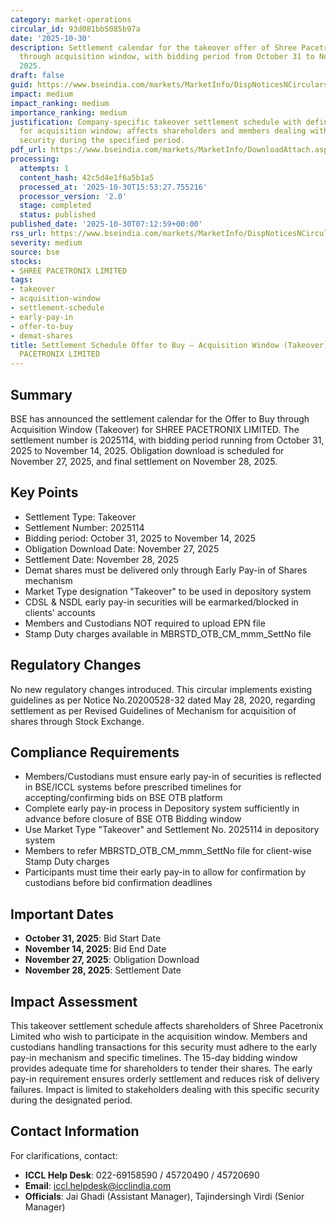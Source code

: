 ```yaml
---
category: market-operations
circular_id: 93d081bb5085b97a
date: '2025-10-30'
description: Settlement calendar for the takeover offer of Shree Pacetronix Limited
  through acquisition window, with bidding period from October 31 to November 14,
  2025.
draft: false
guid: https://www.bseindia.com/markets/MarketInfo/DispNoticesNCirculars.aspx?Noticeid={ABCA7279-9156-4601-849A-01E19AD34A04}&noticeno=20251030-1&dt=10/30/2025&icount=1&totcount=57&flag=0
impact: medium
impact_ranking: medium
importance_ranking: medium
justification: Company-specific takeover settlement schedule with defined timelines
  for acquisition window; affects shareholders and members dealing with this specific
  security during the specified period.
pdf_url: https://www.bseindia.com/markets/MarketInfo/DownloadAttach.aspx?id=20251030-1&attachedId=
processing:
  attempts: 1
  content_hash: 42c5d4e1f6a5b1a5
  processed_at: '2025-10-30T15:53:27.755216'
  processor_version: '2.0'
  stage: completed
  status: published
published_date: '2025-10-30T07:12:59+00:00'
rss_url: https://www.bseindia.com/markets/MarketInfo/DispNoticesNCirculars.aspx?Noticeid={ABCA7279-9156-4601-849A-01E19AD34A04}&noticeno=20251030-1&dt=10/30/2025&icount=1&totcount=57&flag=0
severity: medium
source: bse
stocks:
- SHREE PACETRONIX LIMITED
tags:
- takeover
- acquisition-window
- settlement-schedule
- early-pay-in
- offer-to-buy
- demat-shares
title: Settlement Schedule Offer to Buy – Acquisition Window (Takeover) for SHREE
  PACETRONIX LIMITED
---
```


## Summary

BSE has announced the settlement calendar for the Offer to Buy through Acquisition Window (Takeover) for SHREE PACETRONIX LIMITED. The settlement number is 2025114, with bidding period running from October 31, 2025 to November 14, 2025. Obligation download is scheduled for November 27, 2025, and final settlement on November 28, 2025.

## Key Points

- Settlement Type: Takeover
- Settlement Number: 2025114
- Bidding period: October 31, 2025 to November 14, 2025
- Obligation Download Date: November 27, 2025
- Settlement Date: November 28, 2025
- Demat shares must be delivered only through Early Pay-in of Shares mechanism
- Market Type designation "Takeover" to be used in depository system
- CDSL & NSDL early pay-in securities will be earmarked/blocked in clients' accounts
- Members and Custodians NOT required to upload EPN file
- Stamp Duty charges available in MBRSTD_OTB_CM_mmm_SettNo file

## Regulatory Changes

No new regulatory changes introduced. This circular implements existing guidelines as per Notice No.20200528-32 dated May 28, 2020, regarding settlement as per Revised Guidelines of Mechanism for acquisition of shares through Stock Exchange.

## Compliance Requirements

- Members/Custodians must ensure early pay-in of securities is reflected in BSE/ICCL systems before prescribed timelines for accepting/confirming bids on BSE OTB platform
- Complete early pay-in process in Depository system sufficiently in advance before closure of BSE OTB Bidding window
- Use Market Type "Takeover" and Settlement No. 2025114 in depository system
- Members to refer MBRSTD_OTB_CM_mmm_SettNo file for client-wise Stamp Duty charges
- Participants must time their early pay-in to allow for confirmation by custodians before bid confirmation deadlines

## Important Dates

- **October 31, 2025**: Bid Start Date
- **November 14, 2025**: Bid End Date
- **November 27, 2025**: Obligation Download
- **November 28, 2025**: Settlement Date

## Impact Assessment

This takeover settlement schedule affects shareholders of Shree Pacetronix Limited who wish to participate in the acquisition window. Members and custodians handling transactions for this security must adhere to the early pay-in mechanism and specific timelines. The 15-day bidding window provides adequate time for shareholders to tender their shares. The early pay-in requirement ensures orderly settlement and reduces risk of delivery failures. Impact is limited to stakeholders dealing with this specific security during the designated period.

## Contact Information

For clarifications, contact:
- **ICCL Help Desk**: 022-69158590 / 45720490 / 45720690
- **Email**: iccl.helpdesk@icclindia.com
- **Officials**: Jai Ghadi (Assistant Manager), Tajindersingh Virdi (Senior Manager)